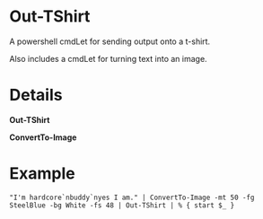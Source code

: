 # Out-TShirt

A powershell cmdLet for sending output onto a t-shirt.

Also includes a cmdLet for turning text into an image. 

# Details

**Out-TShirt**



**ConvertTo-Image**



# Example


    "I'm hardcore`nbuddy`nyes I am." | ConvertTo-Image -mt 50 -fg SteelBlue -bg White -fs 48 | Out-TShirt | % { start $_ }